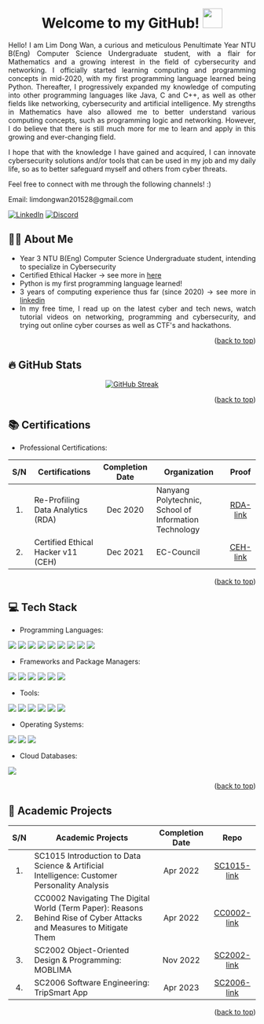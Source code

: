 <a name="readme-top"></a>

<div align="center">
  <h1>Welcome to my GitHub! <img src="https://media.giphy.com/media/hvRJCLFzcasrR4ia7z/giphy.gif" width="40"></h1>
  <p><p>
</div>
<div align="justify">
  Hello! I am Lim Dong Wan, a curious and meticulous Penultimate Year NTU B(Eng) Computer Science Undergraduate student, with a flair for Mathematics and a growing interest in the field of cybersecurity and networking. I officially started learning computing and programming concepts in mid-2020, with my first programming language learned being Python. Thereafter, I progressively expanded my knowledge of computing into other programming languages like Java, C and C++, as well as other fields like networking, cybersecurity and artificial intelligence. My strengths in Mathematics have also allowed me to better understand various computing concepts, such as programming logic and networking. However, I do believe that there is still much more for me to learn and apply in this growing and ever-changing field.
  <p><p>
  I hope that with the knowledge I have gained and acquired, I can innovate cybersecurity solutions and/or tools that can be used in my job and my daily life, so as to better safeguard myself and others from cyber threats.
  <p><p>
  Feel free to connect with me through the following channels! :)
  <p><p>
  Email: limdongwan201528@gmail.com

  [![LinkedIn][linkedin-shield]][linkedin]
  [![Discord][discord-shield]][discord]
    
</div>

<a name="About Me"></a>
<h2> 👨‍💻 About Me</h2>
<div align="justify">

- Year 3 NTU B(Eng) Computer Science Undergraduate student, intending to specialize in Cybersecurity
- Certified Ethical Hacker &rarr; see more in <a href="https://user-images.githubusercontent.com/78461502/258963279-d76a11e1-bd4d-4fcb-b7e7-e857176b8848.png">here</a>
- Python is my first programming language learned!
- 3 years of computing experience thus far (since 2020) &rarr; see more in [linkedin]
- In my free time, I read up on the latest cyber and tech news, watch tutorial videos on networking, programming and cybersecurity, and trying out online cyber courses as well as CTF's and hackathons.
</div>

<p align="right">(<a href="#readme-top">back to top</a>)</p>

<a name="GitHub Stats"></a>
<h2>🔥 GitHub Stats</h2>
<div align="center">
  
  [![GitHub Streak](https://github-readme-streak-stats.herokuapp.com?user=ldw129&theme=hacker&date_format=j%20M%5B%20Y%5D)](https://git.io/streak-stats)

</div>

<p align="right">(<a href="#readme-top">back to top</a>)</p>

<a name="Certifications"></a>
<h2> 📚 Certifications</h2>
<div align="justify">

  - Professional Certifications:

</div>
<div align="center">
  
  | S/N | Certifications | Completion Date | Organization | Proof |
  | :---: | --- | :---: | --- | :---: |
  | 1. | Re-Profiling Data Analytics (RDA) | Dec 2020 | Nanyang Polytechnic, School of Information Technology | [RDA-link] |
  | 2. | Certified Ethical Hacker v11 (CEH) | Dec 2021 | EC-Council | [CEH-link] |
    
</div>

<p align="right">(<a href="#readme-top">back to top</a>)</p>

<a name="Tech Stack"></a>
<h2>💻 Tech Stack</h2>
<div align="left">

  - Programming Languages:
  <img src="https://img.shields.io/badge/python-3670A0?style=for-the-badge&logo=python&logoColor=ffdd54" />
  <img src="https://img.shields.io/badge/java-%23ED8B00.svg?style=for-the-badge&logo=openjdk&logoColor=white" />
  <img src="https://img.shields.io/badge/c-%2300599C.svg?style=for-the-badge&logo=c&logoColor=white" />
  <img src="https://img.shields.io/badge/c++-%2300599C.svg?style=for-the-badge&logo=c%2B%2B&logoColor=white" />
  <img src="https://img.shields.io/badge/SQL-yellow?style=for-the-badge" />
  <img src="https://img.shields.io/badge/HTML-orange?style=for-the-badge&logo=HTML5&logoColor=orange&labelColor=black" />
  <img src="https://img.shields.io/badge/CSS-yellow?style=for-the-badge&logo=CSS" />
  <img src="https://img.shields.io/badge/typescript-%23007ACC.svg?style=for-the-badge&logo=typescript&logoColor=white" />
  <img src="https://img.shields.io/badge/javascript-%23323330.svg?style=for-the-badge&logo=javascript&logoColor=%23F7DF1E" />
  <br>

  - Frameworks and Package Managers:
  <img src="https://img.shields.io/badge/react-5b7700?style=for-the-badge&logo=react" />
  <img src="https://img.shields.io/badge/react_native-%2320232a.svg?style=for-the-badge&logo=react&logoColor=%2361DAFB" />
  <img src="https://img.shields.io/badge/yarn-%232C8EBB.svg?style=for-the-badge&logo=yarn&logoColor=white" />
  <img src="https://img.shields.io/badge/npm-8096Af?style=for-the-badge&logo=npm" />
  <img src="https://img.shields.io/badge/Pip-555?style=for-the-badge&logo=Pip" />
  <img src="https://img.shields.io/badge/apt-555?style=for-the-badge&logo=APT" />
  <br>

  - Tools:
  <img src="https://img.shields.io/badge/Jupyter-555?style=for-the-badge&logo=Jupyter" />
  <img src="https://img.shields.io/badge/WireShark-blue?style=for-the-badge&logo=Wireshark" />
  <img src="https://img.shields.io/badge/Splunk-pale_green?style=for-the-badge&logo=Splunk" />
  <img src="https://img.shields.io/badge/expo-1C1E24?style=for-the-badge&logo=expo&logoColor=#D04A37" />
  <img src="https://img.shields.io/badge/Windows%20PowerShell-black?style=for-the-badge&logo=Powershell" />
  <img src="https://img.shields.io/badge/Command%20Prompt-black?style=for-the-badge&logo=command%20prompt&label=C%3A%5C" />
  <br>

  - Operating Systems:
  <img src="https://img.shields.io/badge/Windows-blue?style=for-the-badge&logo=Windows11" />
  <img src="https://img.shields.io/badge/Linux-yellow?style=for-the-badge&logo=Linux&labelColor=black" />
  <img src="https://img.shields.io/badge/Kali%20Linux-purple?style=for-the-badge&logo=Kali%20Linux&logoColor=black" />
  <br>

  - Cloud Databases:
  <img src="https://img.shields.io/badge/mongodb-536AB0?style=for-the-badge&logo=mongodb" />
<p><p>
</div>
<!--
<div align="center">
<picture>
  <source
    srcset="https://github-readme-stats.vercel.app/api/top-langs/?username=ldw129&hide=Jupyter%20Notebook%2chtml&layout=compact&theme=dark#gh-dark-mode-only"
    media="(prefers-color-scheme: dark)"
  />
  <source
    srcset="https://github-readme-stats.vercel.app/api/top-langs/?username=ldw129&hide=Jupyter%20Notebook%2chtml&layout=compact&theme=default#gh-light-mode-only"
    media="(prefers-color-scheme: light), (prefers-color-scheme: no-preference)"
  />
  <img />
  </picture>
</div>
-->

<p align="right">(<a href="#readme-top">back to top</a>)</p>

<a name="Academic Projects"></a>
<h2>🏫 Academic Projects</h2>
<div align="center">

  | S/N | Academic Projects | Completion Date | Repo |
  | :---: | --- | :---: | :---: |
  | 1. | SC1015 Introduction to Data Science & Artificial Intelligence: Customer Personality Analysis | Apr 2022 | [SC1015-link]
  | 2. | CC0002 Navigating The Digital World (Term Paper): Reasons Behind Rise of Cyber Attacks and Measures to Mitigate Them | Apr 2022 | [CC0002-link]
  | 3. | SC2002 Object-Oriented Design & Programming: MOBLIMA | Nov 2022 | [SC2002-link]
  | 4. | SC2006 Software Engineering: TripSmart App | Apr 2023 | [SC2006-link]

</div>

<p align="right">(<a href="#readme-top">back to top</a>)</p>
  
<!-- MARKDOWN LINKS & IMAGES -->
[linkedin-shield]: https://img.shields.io/badge/LinkedIn-blue?style=for-the-badge&logo=linkedin&logoColor=white
[linkedin]: https://www.linkedin.com/in/lim-dong-wan-706605218/
[discord-shield]: https://img.shields.io/badge/Discord-8A2BE2?style=for-the-badge&logo=discord&logoColor=white
[discord]: https://discord.com/channels/1070705880041000960/1070705880041000963
[CEH-link]: https://user-images.githubusercontent.com/78461502/258963279-d76a11e1-bd4d-4fcb-b7e7-e857176b8848.png
[RDA-link]: https://user-images.githubusercontent.com/78461502/258977276-38bc879a-6062-45d6-b025-52e85a3b4b1d.png
[SC1015-link]: https://github.com/ldw129/SC1015-Customer-Personality-Analysis
[SC2002-link]: https://github.com/ldw129/SC2002-Group-2-MOBLIMA
[SC2006-link]: https://github.com/ldw129/SC2006-TripSmart
[SC2207-link]: https://drive.google.com/drive/folders/1wV5-RgJ7-zNuwaKrBWkVSwOi3Jvs302f
[CC0002-link]: https://github.com/ldw129/ldw129/tree/main/CC0002%20Navigating%20the%20Digital%20World
